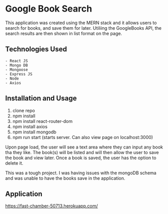 # Google Book Search

This application was created using the MERN stack and it allows users to search for books, and save them for later. Utiliing the GoogleBooks API, the search results are then shown in list format on the page.

## Technologies Used

```
- React JS
- Mongo DB
- Mongoose
- Express JS
- Node
- Axios
```

## Installation and Usage
1. clone repo
2. npm install
3. npm install react-router-dom
4. npm install axios
5. npm install mongodb
6. npm run start (starts server. Can also view page on localhost:3000)

Upon page load, the user will see a text area where they can input any book tha they like. The book(s) will be listed and will then allow the user to save the book and view later. Once a book is saved, the user has the option to delete it.

This was a tough project. I was having issues with the mongoDB schema and was unable to have the books save in the application. 

## Application

https://fast-chamber-50713.herokuapp.com/
